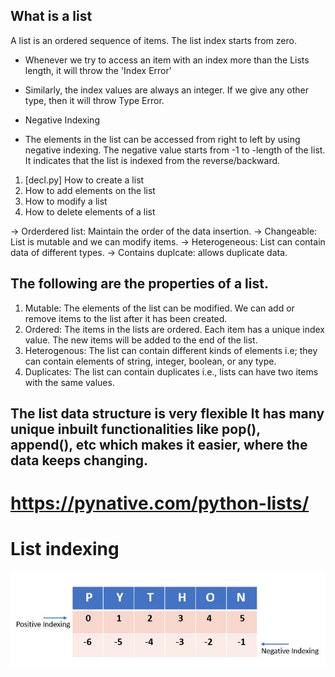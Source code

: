 What is a list
---------------

A list is an ordered sequence of items. The list index starts from zero.

- Whenever we try to access an item with an index more than the Lists length, it will throw the 'Index Error'

- Similarly, the index values are always an integer. If we give any other type, then it will throw Type Error.

- Negative Indexing
* The elements in the list can be accessed from right to left by using negative indexing. The negative value starts from -1 to -length of the list. It indicates that the list is indexed from the reverse/backward.





1. [decl.py] How to create a list
2. How to add elements on the list
3. How to modify a list
4. How to delete elements of a list

-> Orderdered list: Maintain the order of the data insertion.
-> Changeable: List is mutable and we can modify items.
-> Heterogeneous: List can contain data of different types.
-> Contains duplcate: allows duplicate data.

## The following are the properties of a list.

1. Mutable: The elements of the list can be modified. We can add or remove items to the list after it has been created.
2. Ordered: The items in the lists are ordered. Each item has a unique index value. The new items will be added to the end of the list.
3. Heterogenous: The list can contain different kinds of elements i.e; they can contain elements of string, integer, boolean, or any type.
4. Duplicates: The list can contain duplicates i.e., lists can have two items with the same values.

## The list data structure is very flexible It has many unique inbuilt functionalities like pop(), append(), etc which makes it easier, where the data keeps changing.

# https://pynative.com/python-lists/

# List indexing

![alt text](image.png)